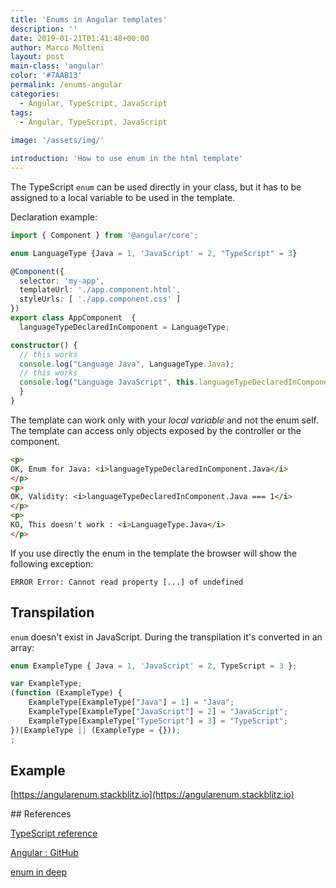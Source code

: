 ```yaml
---
title: 'Enums in Angular templates'
description: ''
date: 2019-01-21T01:41:48+00:00
author: Marco Molteni
layout: post
main-class: 'angular'
color: '#7AAB13'
permalink: /enums-angular
categories:
  - Angular, TypeScript, JavaScript
tags:
  - Angular, TypeScript, JavaScript
 
image: '/assets/img/'

introduction: 'How to use enum in the html template'
---
```


The TypeScript `enum` can be used directly in your class, but it has to be assigned to a local variable to be used in the template.
 
Declaration example:

```typescript
import { Component } from '@angular/core';

enum LanguageType {Java = 1, 'JavaScript' = 2, "TypeScript" = 3}

@Component({
  selector: 'my-app',
  templateUrl: './app.component.html',
  styleUrls: [ './app.component.css' ]
})
export class AppComponent  {
  languageTypeDeclaredInComponent = LanguageType;

constructor() {
  // this works
  console.log("Language Java", LanguageType.Java);
  // this works
  console.log("Language JavaScript", this.languageTypeDeclaredInComponent.JavaScript)
  }
}
```

The template can work only with your _local variable_ and not the enum self.
The template can access only objects exposed by the controller or the component. 

```html
<p>
OK, Enum for Java: <i>languageTypeDeclaredInComponent.Java</i> 
</p>
<p>
OK, Validity: <i>languageTypeDeclaredInComponent.Java === 1</i>
</p>
<p>
KO, This doesn't work : <i>LanguageType.Java</i>
</p>
```

If you use directly the enum in the template the browser will show the following exception:

`ERROR
Error: Cannot read property [...] of undefined`

## Transpilation

`enum` doesn't exist in JavaScript. During the transpilation it's converted in an array:

```typescript
enum ExampleType { Java = 1, 'JavaScript' = 2, TypeScript = 3 };
```

```javascript
var ExampleType;
(function (ExampleType) {
    ExampleType[ExampleType["Java"] = 1] = "Java";
    ExampleType[ExampleType["JavaScript"] = 2] = "JavaScript";
    ExampleType[ExampleType["TypeScript"] = 3] = "TypeScript";
})(ExampleType || (ExampleType = {}));
;
```

## Example

[https://angularenum.stackblitz.io](https://angularenum.stackblitz.io)

## References

[TypeScript reference](https://www.typescriptlang.org/docs/handbook/enums.html)

[Angular :  GitHub](https://github.com/angular/angular/issues/2885)

[enum in deep](https://basarat.gitbooks.io/typescript/docs/enums.html)

